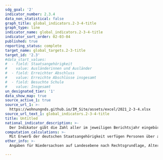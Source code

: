 ```yaml
---
sdg_goal: '2'
indicator_number: 2.3.4
data_non_statistical: false
graph_title: global_indicators.2-3-4-title
graph_type: line
indicator_name: global_indicators.2-3-4-title
indicator_sort_order: 02-03-04
published: true
reporting_status: complete
target_name: global_targets.2-3-title
target_id: '2.3'
#data_start_values:
#  - field: Staatsangehörigkeit
#    value: Ausländerinnen und Ausländer
#  - field: Erreichter Abschluss
#    value: Erreichte Abschlüsse insgesamt
#  - field: Besuchte Schule
#    value: Insgesamt
un_designated_tier: '1'
data_show_map: true
source_active_1: true
source_url_1: >-
  https://wohnungnds.github.io/IM_Site/assets/excel/2021_2-3-4.xlsx
source_url_text_1: global_indicators.2-3-4-title
title: Untitled
national_indicator_description: >-
  Der Indikator gibt die Zahl aller im jeweiligen Berichtsjahr eingebürgerten Personen nach den 20 häufigsten Staatsangehörigkeiten der 2020 in Niedersachsen lebenden Ausländerinnen und Ausländer wieder und stellt diese ins Verhältnis zur Anzahl der ausländischen Bevölkerung mit der jeweiligen Staatsangehörigkeit. Als Einbürgerung wird der Erwerb der deutschen Staatsangehörigkeit durch einen ausländischen Staatsangehörigen auf Grundlage eines Antrages bezeichnet.
computation_calculations: >-
  Mit Erwerb der deutschen Staatsangehörigkeit verfügen Personen über alle staatsbürgerlichen Rechte und Partizipationsmöglichkeiten. Mit der Einbürgerung werden ausländische Personen zu deutschen Staatsbürgerinnen und Staatsbürgern. Sie werden in Statistiken auch dann nicht mehr als Ausländerin oder Ausländer nachgewiesen, wenn ihre bisherige Staatsangehörigkeit fortbesteht. Seit dem 01.08.1999 erwerben Spätaussiedlerinnen und Spätaussiedler die deutsche Staatsangehörigkeit kraft Gesetzes und werden daher nicht mehr in der Einbürgerungsstatistik erfasst. Bei der Interpretation der Anzahl der Einbürgerungen je 1000 Ausländerinnen und Ausländer der betreffenden Staatsangehörigkeit ist zudem zu beachten, dass diese Zahl nicht danach unterscheidet, ob diese die rechtlichen Voraussetzungen für eine Einbürgerung erfüllen.
other_info: >-
  Angaben für Niedersachsen auf Landesebene nach Rechtsgrundlage, Alter und Aufenthaltsdauer sind verfügbar in der <a href="https://www1.nls.niedersachsen.de/statistik/default.asp" target="_blank">LSN-Online Datenbank</a> (Statistische Erhebung > 106 Einbürgerungen). Weitere Angaben sind zu finden in dem jährlichen <a href="https://www.statistik.niedersachsen.de/startseite/veroffentlichungen/statistische_berichte/statistische-berichte-niedersachsen-87713.html" target="_blank">Statistische Bericht</a> A I 9 Einbürgerungen veröffentlicht in den <a href="https://www.statistik.niedersachsen.de/startseite/veroffentlichungen/statistische_monatshefte/statistische-monatshefte-niedersachsen-87704.html" target="_blank">Statistischen Monatsheften</a> des LSN. Weitere methodische Erläuterungen und bundesweite Ergebnisse sind zu finden in: Statistisches Bundesamt: Fachserie 1 Reihe 2.1, Bevölkerung und Erwerbstätigkeit, Einbürgerungen (erscheint jährlich).

---
```

